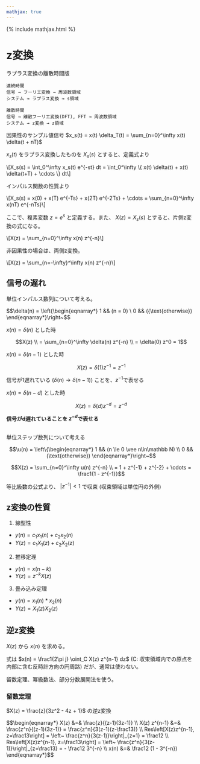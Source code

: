 ```yaml
---
mathjax: true
---
```


{% include mathjax.html %}

# z変換
ラプラス変換の離散時間版

```
連続時間
信号 → フーリエ変換 → 周波数領域
システム → ラプラス変換 → s領域

離散時間
信号 → 離散フーリエ変換(DFT), FFT → 周波数領域
システム → z変換 → z領域
```

因果性のサンプル値信号 $x_s(t) = x(t) \delta_T(t) = \sum_{n=0}^\infty x(t) \delta(t + nT)$

$x_s(t)$ をラプラス変換したものを $X_s(s)$ とすると、定義式より

<div>
  \[X_s(s) = \int_0^\infty x_s(t) e^{-st} dt = \int_0^\infty \{ x(t) \delta(t) + x(t) \delta(t+T) + \cdots \} dt\]
</div>

インパルス関数の性質より

<div>
  \[X_s(s) = x(0) + x(T) e^{-Ts} + x(2T) e^{-2Ts} + \cdots = \sum_{n=0}^\infty x(nT) e^{-nTs}\]
</div>

ここで、複素変数 $z=e^s$ と定義する。また、 $X(z) = X_s(s)$ とすると、片側z変換の式になる。

<div>
  \[X(z) = \sum_{n=0}^\infty x(n) z^{-n}\]
</div>


非因果性の場合は、両側z変換。

<div>
  \[X(z) = \sum_{n=-\infty}^\infty x(n) z^{-n}\]
</div>

## 信号の遅れ

単位インパルス数列について考える。

$$\delta(n) = \left\{\begin{eqnarray*}
  1 && (n = 0) \\
  0 && ({\text{otherwise})
\end{eqnarray*}\right~$$

$x(n) = \delta(n)$ とした時

$$X(z) \\ = \sum_{n=0}^\infty \delta(n) z^{-n} \\ = \delta(0) z^0 = 1$$

$x(n) = \delta(n-1)$ とした時

$$X(z) = \delta(1) z^{-1} = z^{-1}$$

信号が1遅れている ($\delta(n) \to \delta(n-1)$) ことを、$z^{-1}$で表せる

$x(n) = \delta(n-d)$ とした時

$$X(z) = \delta(d) z^{-d} = z^{-d}$$

__信号がd遅れていることを $z^{-d}$で表せる__

##

単位ステップ数列について考える

$$\u(n) = \left\{\begin{eqnarray*}
  1 && (n \le 0 \vee n\in\mathbb N) \\
  0 && (\text{otherwise})
\end{eqnarray*}\right~$$

$$X(z) = \sum_{n=0}^\infty u(n) z^{-n} \\ = 1 + z^{-1} + z^{-2} + \cdots = \frac1{1 - z^{-1}}$$

等比級数の公式より、 $\left|z^{-1}\right| < 1$ で収束 (収束領域は単位円の外側)

##

## z変換の性質
1. 線型性
  * $y(n) = c_1 x_1(n) + c_2 x_2(n)$
  * $Y(z) = c_1 X_1(z) + c_2 X_2(z)$
2. 推移定理
  * $y(n) = x(n-k)$
  * $Y(z) = z^{-k} X(z)$
3. 畳み込み定理
  * $y(n) = x_1(n) * x_2(n)$
  * $Y(z) = X_1(z) X_2(z)$

## 逆z変換

$X(z)$ から $x(n)$ を求める。

式は $x(n) = \frac1{2\pi j} \oint_C X(z) z^{n-1} dz$ (C: 収束領域内での原点を内部に含む反時計方向の円周路) だが、通常は使わない。

留数定理、冪級数法、部分分数展開法を使う。

### 留数定理

$X(z) = \frac{z}{3z^2 - 4z + 1}$ の逆z変換

<div>
$$\begin{eqnarray*}
X(z) &=& \frac{z}{(z-1)(3z-1)} \\
X(z) z^{n-1} &=& \frac{z^n}{(z-1)(3z-1)} = \frac{z^n}{3(z-1)(z-\frac13)} \\
Res\left[X(z)z^{n-1}, z=\frac13\right] = \left~ \frac{z^n}{3(z-1)}\right|_{z=1} = \frac12 \\
Res\left[X(z)z^{n-1}, z=\frac13\right] = \left~ \frac{z^n}{3(z-1)}\right|_{z=\frac13} = - \frac12 3^{-n} \\
x(n) &=& \frac12 (1 - 3^{-n})
\end{eqnarray*}$$
</div>
